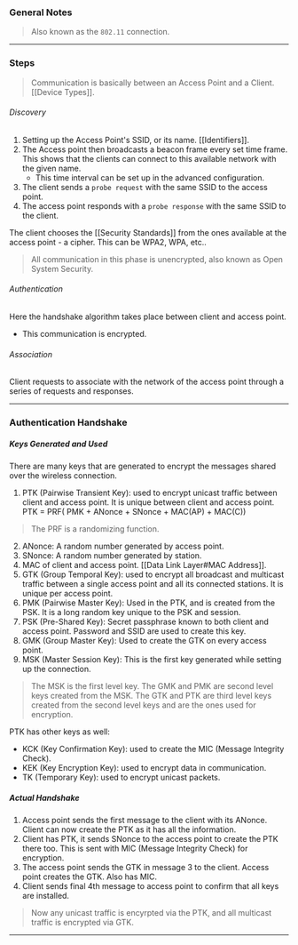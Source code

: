 
### General Notes

> Also known as the `802.11` connection.

---

### Steps

> Communication is basically between an Access Point and a Client. [[Device Types]].

###### Discovery
1. Setting up the Access Point's SSID, or its name. [[Identifiers]].
2. The Access point then broadcasts a beacon frame every set time frame. This shows that the clients can connect to this available network with the given name.
	* This time interval can be set up in the advanced configuration.
3. The client sends a `probe request` with the same SSID to the access point.
4. The access point responds with a `probe response` with the same SSID to the client.

The client chooses the [[Security Standards]] from the ones available at the access point - a cipher. This can be WPA2, WPA, etc..

> All communication in this phase is unencrypted, also known as Open System Security.

###### Authentication

Here the handshake algorithm takes place between client and access point.
* This communication is encrypted.

###### Association

Client requests to associate with the network of the access point through a series of requests and responses.

---

### Authentication Handshake

##### Keys Generated and Used

There are many keys that are generated to encrypt the messages shared over the wireless connection.

1. PTK (Pairwise Transient Key): used to encrypt unicast traffic between client and access point. It is unique between client and access point.
PTK = PRF( PMK + ANonce + SNonce + MAC(AP) + MAC(C))
> The PRF is a randomizing function.

2. ANonce: A random number generated by access point.
3. SNonce: A random number generated by station.
4. MAC of client and access point. [[Data Link Layer#MAC Address]].
5. GTK (Group Temporal Key): used to encrypt all broadcast and multicast traffic between a single access point and all its connected stations. It is unique per access point.
6. PMK (Pairwise Master Key): Used in the PTK, and is created from the PSK. It is a long random key unique to the PSK and session.
7. PSK (Pre-Shared Key): Secret passphrase known to both client and access point. Password and SSID are used to create this key.
8. GMK (Group Master Key): Used to create the GTK on every access point.
9. MSK (Master Session Key): This is the first key generated while setting up the connection.

> The MSK is the first level key.
> The GMK and PMK are second level keys created from the MSK.
> The GTK and PTK are third level keys created from the second level keys and are the ones used for encryption.

PTK has other keys as well:
* KCK (Key Confirmation Key): used to create the MIC (Message Integrity Check).
* KEK (Key Encryption Key): used to encrypt data in communication.
* TK (Temporary Key): used to encrypt unicast packets.
##### Actual Handshake

1. Access point sends the first message to the client with its ANonce. Client can now create the PTK as it has all the information.
2. Client has PTK, it sends SNonce to the access point to create the PTK there too. This is sent with MIC (Message Integrity Check) for encryption.
3. The access point sends the GTK in message 3 to the client. Access point creates the GTK. Also has MIC.
4. Client sends final 4th message to access point to confirm that all keys are installed.

> Now any unicast traffic is encyrpted via the PTK, and all multicast traffic is encrypted via GTK.

---

